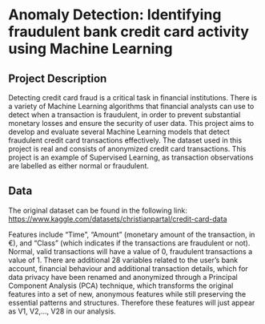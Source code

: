 # Anomaly Detection: Identifying fraudulent bank credit card activity using Machine Learning

## Project Description
Detecting credit card fraud is a critical task in financial institutions. There is a variety of Machine Learning algorithms that financial analysts can use to detect when a transaction is fraudulent, in order to prevent substantial monetary losses and ensure the security of user data. This project aims to develop and evaluate several Machine Learning models that detect fraudulent credit card transactions effectively. The dataset used in this project is real and consists of anonymized credit card transactions. This project is an example of Supervised Learning, as transaction observations are labelled as either normal or fraudulent.

## Data

The original dataset can be found in the following link:
https://www.kaggle.com/datasets/christianpartal/credit-card-data

Features include “Time”, “Amount” (monetary amount of the transaction, in €), and “Class” (which indicates if the transactions are fraudulent or not). Normal, valid transactions will have a value of 0, fraudulent transactions a value of 1.
There are additional 28 variables related to the user’s bank account, financial behaviour and additional transaction details, which for data privacy have been renamed and anonymized through a Principal Component Analysis (PCA) technique, which transforms the original features into a set of new, anonymous features while still preserving the essential patterns and structures. Therefore these features will just appear as V1, V2,…, V28 in our analysis.
